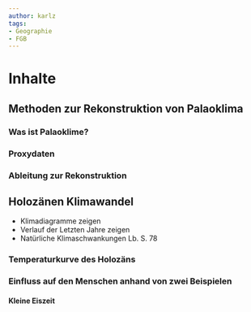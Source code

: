 ```yaml
---
author: karlz
tags:
- Geographie
- FGB
---
```


# Inhalte

## Methoden zur Rekonstruktion von Palaoklima

### Was ist Palaoklime?

### Proxydaten

### Ableitung zur Rekonstruktion

## Holozänen Klimawandel

- Klimadiagramme zeigen
- Verlauf der Letzten Jahre zeigen
- Natürliche Klimaschwankungen Lb. S. 78

### Temperaturkurve des Holozäns

### Einfluss auf den Menschen anhand von zwei Beispielen

#### Kleine Eiszeit
